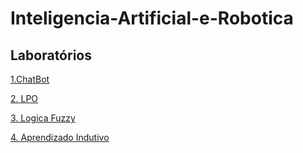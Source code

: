 # Inteligencia-Artificial-e-Robotica

## Laboratórios 

[1.ChatBot](https://github.com/EduardoAVicente/Inteligencia-Artificial-e-Robotica/tree/main/ChatBot)

[2. LPO](https://github.com/EduardoAVicente/Inteligencia-Artificial-e-Robotica/tree/main/Logica-de-primeira-ordem)

[3. Logica Fuzzy](https://github.com/EduardoAVicente/Inteligencia-Artificial-e-Robotica/tree/main/Fuzzy)

[4. Aprendizado Indutivo](https://github.com/EduardoAVicente/Inteligencia-Artificial-e-Robotica/tree/main/Aprendizado-Indutivo)
